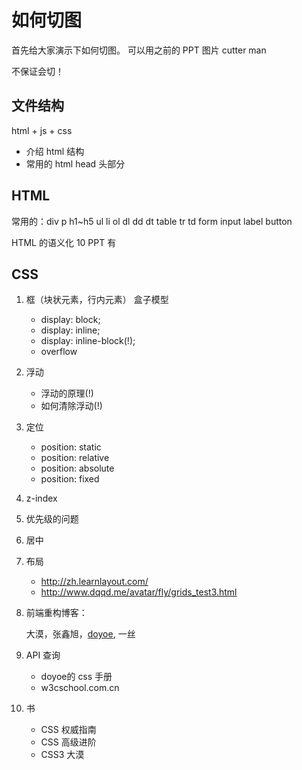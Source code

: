 # 如何切图

<!-- 重构工程师 -->

首先给大家演示下如何切图。 可以用之前的 PPT 图片 cutter man

不保证会切！


<!-- 没有时间查资料确保每一个细节都是对的。 -->

## 文件结构

html + js + css

- 介绍 html 结构
- 常用的 html head 头部分

## HTML

常用的：div p h1~h5 ul li ol dl dd dt table tr td form input label button

HTML 的语义化 10 PPT 有

## CSS

1. 框（块状元素，行内元素） 盒子模型

    - display: block;
    - display: inline;
    - display: inline-block(!);
    - overflow

2. 浮动

    - 浮动的原理(!)
    - 如何清除浮动(!)

3. 定位

    - position: static
    - position: relative
    - position: absolute
    - position: fixed

4. z-index

5. 优先级的问题

6. 居中


7. 布局

    -  http://zh.learnlayout.com/
    -  http://www.dqqd.me/avatar/fly/grids_test3.html


8. 前端重构博客：

    大漠，张鑫旭，[doyoe](http://blog.doyoe.com/), 一丝

9. API 查询

    - doyoe的 css 手册
    - w3cschool.com.cn

10. 书

    -  CSS 权威指南
    -  CSS 高级进阶
    -  CSS3 大漠


